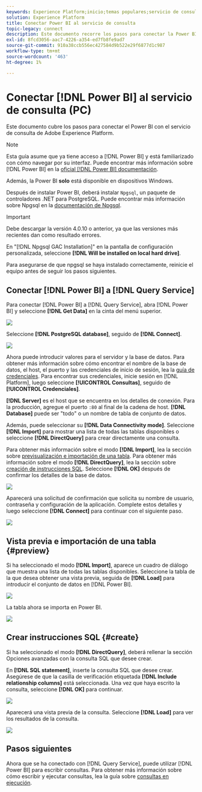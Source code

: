 ```yaml
---
keywords: Experience Platform;inicio;temas populares;servicio de consulta;servicio de consulta;Power BI;power bi;conexión al servicio de consulta;
solution: Experience Platform
title: Conectar Power BI al servicio de consulta
topic-legacy: connect
description: Este documento recorre los pasos para conectar la Power BI con el servicio de consulta de Adobe Experience Platform.
exl-id: 8fcd3056-aac7-4226-a354-ed7fb8fe9ad7
source-git-commit: 910a38ccb556ec427584d9b522e29f6877d1c987
workflow-type: tm+mt
source-wordcount: '463'
ht-degree: 1%

---
```


# Conectar [!DNL Power BI] al servicio de consulta (PC)

Este documento cubre los pasos para conectar el Power BI con el servicio de consulta de Adobe Experience Platform.

>[!NOTE]
>
> Esta guía asume que ya tiene acceso a [!DNL Power BI] y está familiarizado con cómo navegar por su interfaz. Puede encontrar más información sobre [!DNL Power BI] en la [oficial [!DNL Power BI] documentación](https://docs.microsoft.com/es-ES/power-bi/).
>
> Además, la Power BI **solo** está disponible en dispositivos Windows.

Después de instalar Power BI, deberá instalar `Npgsql`, un paquete de controladores .NET para PostgreSQL. Puede encontrar más información sobre Npgsql en la [documentación de Npgsql](https://www.npgsql.org/doc/index.html).

>[!IMPORTANT]
>
>Debe descargar la versión 4.0.10 o anterior, ya que las versiones más recientes dan como resultado errores.

En &quot;[!DNL Npgsql GAC Installation]&quot; en la pantalla de configuración personalizada, seleccione **[!DNL Will be installed on local hard drive]**.

Para asegurarse de que npgsql se haya instalado correctamente, reinicie el equipo antes de seguir los pasos siguientes.

## Conectar [!DNL Power BI] a [!DNL Query Service]

Para conectar [!DNL Power BI] a [!DNL Query Service], abra [!DNL Power BI] y seleccione **[!DNL Get Data]** en la cinta del menú superior.

![](../images/clients/power-bi/open-power-bi.png)

Seleccione **[!DNL PostgreSQL database]**, seguido de **[!DNL Connect]**.

![](../images/clients/power-bi/get-data.png)

Ahora puede introducir valores para el servidor y la base de datos. Para obtener más información sobre cómo encontrar el nombre de la base de datos, el host, el puerto y las credenciales de inicio de sesión, lea la [guía de credenciales](../ui/credentials.md). Para encontrar sus credenciales, inicie sesión en [!DNL Platform], luego seleccione **[!UICONTROL Consultas]**, seguido de **[!UICONTROL Credenciales]**.

**[!DNL Server]** es el host que se encuentra en los detalles de conexión. Para la producción, agregue el puerto `:80` al final de la cadena de host. **[!DNL Database]** puede ser &quot;todo&quot; o un nombre de tabla de conjunto de datos.

Además, puede seleccionar su **[!DNL Data Connectivity mode]**. Seleccione **[!DNL Import]** para mostrar una lista de todas las tablas disponibles o seleccione **[!DNL DirectQuery]** para crear directamente una consulta.

Para obtener más información sobre el modo **[!DNL Import]**, lea la sección sobre [previsualización e importación de una tabla](#preview). Para obtener más información sobre el modo **[!DNL DirectQuery]**, lea la sección sobre [creación de instrucciones SQL](#create). Seleccione **[!DNL OK]** después de confirmar los detalles de la base de datos.

![](../images/clients/power-bi/connectivity-mode.png)

Aparecerá una solicitud de confirmación que solicita su nombre de usuario, contraseña y configuración de la aplicación. Complete estos detalles y luego seleccione **[!DNL Connect]** para continuar con el siguiente paso.

![](../images/clients/power-bi/import-mode.png)

## Vista previa e importación de una tabla {#preview}

Si ha seleccionado el modo **[!DNL Import]**, aparece un cuadro de diálogo que muestra una lista de todas las tablas disponibles. Seleccione la tabla de la que desea obtener una vista previa, seguida de **[!DNL Load]** para introducir el conjunto de datos en [!DNL Power BI].

![](../images/clients/power-bi/preview-table.png)

La tabla ahora se importa en Power BI.

![](../images/clients/power-bi/import-table.png)

## Crear instrucciones SQL {#create}

Si ha seleccionado el modo **[!DNL DirectQuery]**, deberá rellenar la sección Opciones avanzadas con la consulta SQL que desee crear.

En **[!DNL SQL statement]**, inserte la consulta SQL que desee crear. Asegúrese de que la casilla de verificación etiquetada **[!DNL Include relationship columns]** está seleccionada. Una vez que haya escrito la consulta, seleccione **[!DNL OK]** para continuar.

![](../images/clients/power-bi/direct-query-mode.png)

Aparecerá una vista previa de la consulta. Seleccione **[!DNL Load]** para ver los resultados de la consulta.

![](../images/clients/power-bi/preview-direct-query.png)

## Pasos siguientes

Ahora que se ha conectado con [!DNL Query Service], puede utilizar [!DNL Power BI] para escribir consultas. Para obtener más información sobre cómo escribir y ejecutar consultas, lea la guía sobre [consultas en ejecución](../best-practices/writing-queries.md).
